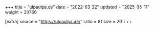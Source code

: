 +++
title = "ulpaulpa.de"
date = "2022-03-22"
updated = "2025-05-11"
weight = 20766

[extra]
source = "https://ulpaulpa.de/"
ratio = 81
size = 20
+++
